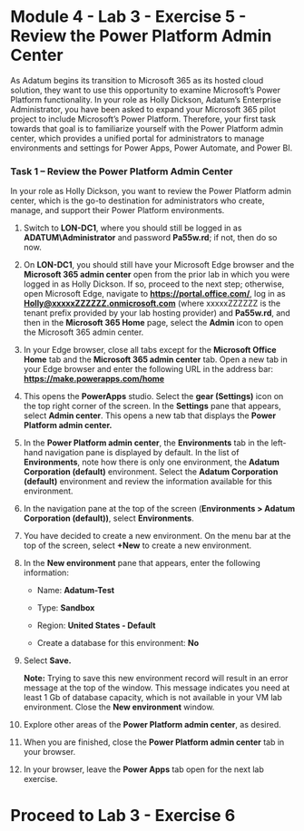 # Module 4 - Lab 3 - Exercise 5 - Review the Power Platform Admin Center

As Adatum begins its transition to Microsoft 365 as its hosted cloud solution, they want to use this opportunity to examine Microsoft’s Power Platform functionality. In your role as Holly Dickson, Adatum’s Enterprise Administrator, you have been asked to expand your Microsoft 365 pilot project to include Microsoft’s Power Platform. Therefore, your first task towards that goal is to familiarize yourself with the Power Platform admin center, which provides a unified portal for administrators to manage environments and settings for Power Apps, Power Automate, and Power BI. 

### Task 1 – Review the Power Platform Admin Center

In your role as Holly Dickson, you want to review the Power Platform admin center, which is the go-to destination for administrators who create, manage, and support their Power Platform environments. 

1. Switch to **LON-DC1**, where you should still be logged in as **ADATUM\Administrator** and password **Pa55w.rd**; if not, then do so now.

2. On **LON-DC1**, you should still have your Microsoft Edge browser and the **Microsoft 365 admin center** open from the prior lab in which you were logged in as Holly Dickson. If so, proceed to the next step; otherwise, open Microsoft Edge, navigate to **https://portal.office.com/**, log in as **Holly@xxxxxZZZZZZ.onmicrosoft.com** (where xxxxxZZZZZZ is the tenant prefix provided by your lab hosting provider) and **Pa55w.rd**, and then in the **Microsoft 365 Home** page, select the **Admin** icon to open the Microsoft 365 admin center.

3. In your Edge browser, close all tabs except for the **Microsoft Office Home** tab and the **Microsoft 365 admin center** tab. Open a new tab in your Edge browser and enter the following URL in the address bar: **https://make.powerapps.com/home** 

4. This opens the **PowerApps** studio. Select the **gear (Settings)** icon on the top right corner of the screen. In the **Settings** pane that appears, select **Admin center**. This opens a new tab that displays the **Power Platform admin center.** <br/>

5. In the **Power Platform admin center**, the **Environments** tab in the left-hand navigation pane is displayed by default. In the list of **Environments**, note how there is only one environment, the **Adatum Corporation (default)** environment. Select the **Adatum Corporation (default)** environment and review the information available for this environment. 

6. In the navigation pane at the top of the screen (**Environments > Adatum Corporation (default))**, select **Environments**.

7. You have decided to create a new environment. On the menu bar at the top of the screen, select **+New** to create a new environment.

8. In the **New environment** pane that appears, enter the following information:

	- Name: **Adatum-Test**

	- Type: **Sandbox**

	- Region: **United States - Default**

	-  Create a database for this environment: **No**

9. Select **Save.** <br/>

	**Note:** Trying to save this new environment record will result in an error message at the top of the window. This message indicates you need at least 1 Gb of database capacity, which is not available in your VM lab environment. Close the **New environment** window. 

10. Explore other areas of the **Power Platform admin center**, as desired. 

11. When you are finished, close the **Power Platform admin center** tab in your browser.

12. In your browser, leave the **Power Apps** tab open for the next lab exercise.

 

# Proceed to Lab 3 - Exercise 6
